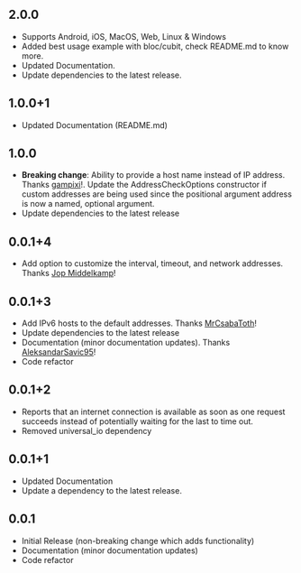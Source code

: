 ## 2.0.0

- Supports Android, iOS, MacOS, Web, Linux & Windows
- Added best usage example with bloc/cubit, check README.md to know more.
- Updated Documentation.
- Update dependencies to the latest release.

## 1.0.0+1

- Updated Documentation (README.md)

## 1.0.0

- **Breaking change**: Ability to provide a host name instead of IP address. Thanks [gampixi](https://github.com/gampixi)!. Update the AddressCheckOptions constructor if custom addresses are being used since the positional argument address is now a named, optional argument.
- Update dependencies to the latest release
  
## 0.0.1+4

- Add option to customize the interval, timeout, and network addresses. Thanks [Jop Middelkamp](https://github.com/jopmiddelkamp)!

## 0.0.1+3

- Add IPv6 hosts to the default addresses. Thanks [MrCsabaToth](https://github.com/MrCsabaToth)!
- Update dependencies to the latest release
- Documentation (minor documentation updates). Thanks [AleksandarSavic95](https://github.com/AleksandarSavic95)!
- Code refactor

## 0.0.1+2

- Reports that an internet connection is available as soon as one request succeeds instead of potentially waiting for the last to time out.
- Removed universal_io dependency

## 0.0.1+1

- Updated Documentation
- Update a dependency to the latest release.

## 0.0.1

- Initial Release (non-breaking change which adds functionality)
- Documentation (minor documentation updates)
- Code refactor

